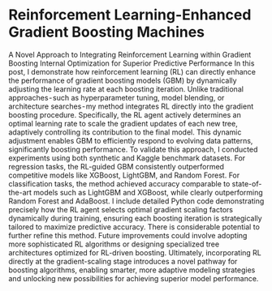 # Reinforcement Learning-Enhanced Gradient Boosting Machines
A Novel Approach to Integrating Reinforcement Learning within Gradient Boosting Internal Optimization for Superior Predictive Performance
In this post, I demonstrate how reinforcement learning (RL) can directly enhance the performance of gradient boosting models (GBM) by dynamically adjusting the learning rate at each boosting iteration. Unlike traditional approaches - such as hyperparameter tuning, model blending, or architecture searches - my method integrates RL directly into the gradient boosting procedure. Specifically, the RL agent actively determines an optimal learning rate to scale the gradient updates of each new tree, adaptively controlling its contribution to the final model. This dynamic adjustment enables GBM to efficiently respond to evolving data patterns, significantly boosting performance.
To validate this approach, I conducted experiments using both synthetic and Kaggle benchmark datasets. For regression tasks, the RL-guided GBM consistently outperformed competitive models like XGBoost, LightGBM, and Random Forest. For classification tasks, the method achieved accuracy comparable to state-of-the-art models such as LightGBM and XGBoost, while clearly outperforming Random Forest and AdaBoost. I include detailed Python code demonstrating precisely how the RL agent selects optimal gradient scaling factors dynamically during training, ensuring each boosting iteration is strategically tailored to maximize predictive accuracy.
There is considerable potential to further refine this method. Future improvements could involve adopting more sophisticated RL algorithms or designing specialized tree architectures optimized for RL-driven boosting. Ultimately, incorporating RL directly at the gradient-scaling stage introduces a novel pathway for boosting algorithms, enabling smarter, more adaptive modeling strategies and unlocking new possibilities for achieving superior model performance.
